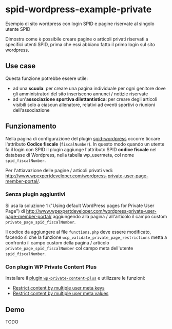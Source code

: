 # spid-wordpress-example-private
Esempio di sito wordpress con login SPID e pagine riservate al singolo utente SPID

Dimostra come è possibile creare pagine o articoli privati riservati a specifici utenti SPID, prima che essi abbiano fatto il primo login sul sito wordpress.

## Use case

Questa funzione potrebbe essere utile:
- ad una **scuola**: per creare una pagina individuale per ogni genitore dove gli amministratori del sito inseriscono annunci / notizie riservate
- ad un'**associazione sportiva dilettantistica**: per creare degli articoli visibili solo a ciascun allenatore, relativi ad eventi sportivi o riunioni dell'associazione

## Funzionamento

Nella pagina di configurazione del plugin [spid-wordpress](https://github.com/simevo/spid-wordpress) occorre ticcare l'attributo **Codice fiscale** (`fiscalNumber`). In questo modo quando un utente fa il login con SPID il plugin aggiunge l'attributo SPID **codice fiscale** nel database di Wordpress, nella tabella wp_usermeta, col nome `spid_fiscalNumber`.

Per l'attiavazione delle pagine / articoli privati vedi: http://www.wpexpertdeveloper.com/wordpress-private-user-page-member-portal/.

### Senza plugin aggiuntivi

Si usa la soluzione 1 ("Using default WordPress pages for Private User Page") di http://www.wpexpertdeveloper.com/wordpress-private-user-page-member-portal/ aggiungendo alla pagina / all'articolo il campo custom `private_page_spid_fiscalNumber`. 

Il codice da aggiungere al file `functions.php` deve essere modificato, facendo sì che la funzione `wcp_validate_private_page_restrictions` metta a confronto il campo custom della pagina / articolo `private_page_spid_fiscalNumber` col campo meta dell'utente `spid_fiscalNumber`.

### Con plugin WP Private Content Plus 

Installare il [plugin `wp-private-content-plus`](https://wordpress.org/plugins/wp-private-content-plus/) e utilizzare le funzioni:
- [Restrict content by multiple user meta keys](http://www.wpexpertdeveloper.com/restrict-content-by-multiple-user-meta-keys/)
- [Restrict content by multiple user meta values](http://www.wpexpertdeveloper.com/restrict-content-by-multiple-user-meta-values/)

## Demo

TODO
